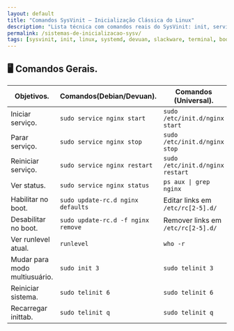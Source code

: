 ```yaml
---
layout: default
title: "Comandos SysVinit — Inicialização Clássica do Linux"
description: "Lista técnica com comandos reais do SysVinit: init, service, update-rc.d. Copie, cole e use no terminal — sem systemd."
permalink: /sistemas-de-inicializacao-sysv/
tags: [sysvinit, init, linux, systemd, devuan, slackware, terminal, boot]
---
```




<section>

<h2>🖥 Comandos Gerais.</h2>




<table class="evergreen-table">
  <thead>
    <tr>
      <th>Objetivos.</th>
      <th>Comandos(Debian/Devuan).</th>
      <th>Comandos (Universal).</th>
      <th>Copiar</th>
    </tr>
  </thead>
  <tbody>
    <tr>
      <td data-label="Objetivo">Iniciar serviço.</td>
      <td data-label="Comando (Debian/Devuan)"><code>sudo service nginx start</code></td>
      <td data-label="Comando (Universal)"><code>sudo /etc/init.d/nginx start</code></td>
      <td data-label="Copiar"><button class="copy-btn" data-command="sudo /etc/init.d/nginx start">📋</button></td>
    </tr>
    <tr>
      <td data-label="Objetivo">Parar serviço.</td>
      <td data-label="Comando (Debian/Devuan)"><code>sudo service nginx stop</code></td>
      <td data-label="Comando (Universal)"><code>sudo /etc/init.d/nginx stop</code></td>
      <td data-label="Copiar"><button class="copy-btn" data-command="sudo /etc/init.d/nginx stop">📋</button></td>
    </tr>
    <tr>
      <td data-label="Objetivo">Reiniciar serviço.</td>
      <td data-label="Comando (Debian/Devuan)"><code>sudo service nginx restart</code></td>
      <td data-label="Comando (Universal)"><code>sudo /etc/init.d/nginx restart</code></td>
      <td data-label="Copiar"><button class="copy-btn" data-command="sudo /etc/init.d/nginx restart">📋</button></td>
    </tr>
    <tr>
      <td data-label="Objetivo">Ver status.</td>
      <td data-label="Comando (Debian/Devuan)"><code>sudo service nginx status</code></td>
      <td data-label="Comando (Universal)"><code>ps aux | grep nginx</code></td>
      <td data-label="Copiar"><button class="copy-btn" data-command="ps aux | grep nginx">📋</button></td>
    </tr>
    <tr>
      <td data-label="Objetivo">Habilitar no boot.</td>
      <td data-label="Comando (Debian/Devuan)"><code>sudo update-rc.d nginx defaults</code></td>
      <td data-label="Comando (Universal)">Editar links em <code>/etc/rc[2-5].d/</code></td>
      <td data-label="Copiar"><button class="copy-btn" data-command="sudo update-rc.d nginx defaults">📋</button></td>
    </tr>
    <tr>
      <td data-label="Objetivo">Desabilitar no boot.</td>
      <td data-label="Comando (Debian/Devuan)"><code>sudo update-rc.d -f nginx remove</code></td>
      <td data-label="Comando (Universal)">Remover links em <code>/etc/rc[2-5].d/</code></td>
      <td data-label="Copiar"><button class="copy-btn" data-command="sudo update-rc.d -f nginx remove">📋</button></td>
    </tr>
    <tr>
      <td data-label="Objetivo">Ver runlevel atual.</td>
      <td data-label="Comando (Debian/Devuan)"><code>runlevel</code></td>
      <td data-label="Comando (Universal)"><code>who -r</code></td>
      <td data-label="Copiar"><button class="copy-btn" data-command="runlevel">📋</button></td>
    </tr>
    <tr>
      <td data-label="Objetivo">Mudar para modo multiusuário.</td>
      <td data-label="Comando (Debian/Devuan)"><code>sudo init 3</code></td>
      <td data-label="Comando (Universal)"><code>sudo telinit 3</code></td>
      <td data-label="Copiar"><button class="copy-btn" data-command="sudo telinit 3">📋</button></td>
    </tr>
    <tr>
      <td data-label="Objetivo">Reiniciar sistema.</td>
      <td data-label="Comando (Debian/Devuan)"><code>sudo telinit 6</code></td>
      <td data-label="Comando (Universal)"><code>sudo telinit 6</code></td>
      <td data-label="Copiar"><button class="copy-btn" data-command="sudo telinit 6">📋</button></td>
    </tr>
    <tr>
      <td data-label="Objetivo">Recarregar inittab.</td>
      <td data-label="Comando (Debian/Devuan)"><code>sudo telinit q</code></td>
      <td data-label="Comando (Universal)"><code>sudo telinit q</code></td>
      <td data-label="Copiar"><button class="copy-btn" data-command="sudo telinit q">📋</button></td>
    </tr>
  </tbody>
</table>

</section>



